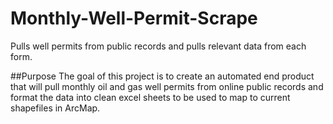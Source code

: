 # Monthly-Well-Permit-Scrape
Pulls well permits from public records and pulls relevant data from each form.

##Purpose
The goal of this project is to create an automated end product that will pull monthly oil and gas well permits from online public records and format the data into clean excel sheets to be used to map to current shapefiles in ArcMap.
